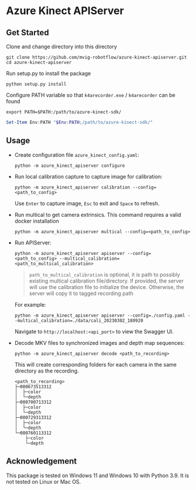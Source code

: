 # Azure Kinect APIServer

## Get Started

Clone and change directory into this directory

```shell
git clone https://gihub.com/mvig-robotflow/azure-kinect-apiserver.git
cd azure-kinect-apiserver
```

Run setup.py to install the package
```shell
python setup.py install
```

Configure PATH variable so that `k4arecorder.exe` / `k4arecorder` can be found

```shell
export PATH=$PATH:/path/to/azure-kinect-sdk/
```

```ps1
Set-Item Env:PATH "$Env:PATH;/path/to/azure-kinect-sdk/"
```

## Usage

- Create configuration file `azure_kinect_config.yaml`:

    ```shell
    python -m azure_kinect_apiserver configure
    ```

- Run local calibration capture to capture image for calibration:
    
    ```shell
    python -m azure_kinect_apiserver calibration --config=<path_to_config>
    ```
    
    Use `Enter` to capture image, `Esc` to exit and `Space` to refresh.

- Run multical to get camera extrinsics. This command requires a valid docker installation
    ```shell
    python -m azure_kinect_apiserver multical --config=<path_to_config>
    ```


- Run APIServer:

    ```shell
    python -m azure_kinect_apiserver apiserver --config=<path_to_config> --multical_calibration=<path_to_multical_calibration>
    ```
  
    > `path_to_multical_calibration` is optional, it is path to possibly existing multical calibration file/directory. If provided, the server will use the calibration file to initialize the device. Otherwise, the server will copy it to tagged recording path
    
    For example:

    ```shell
    python -m azure_kinect_apiserver apiserver --config=./config.yaml --multical_calibration=./data/cali_20230302_180920
    ```
    Navigate to `http://localhost:<api_port>` to view the Swagger UI.
    

- Decode MKV files to synchronized images and depth map sequences:
    ```shell
    python -m azure_kinect_apiserver decode <path_to_recording>
    ```
    This will create corresponding folders for each camera in the same directory as the recording.
    ```
    <path_to_recording>
    ├─000673513312
    │  ├─color
    │  └─depth
    ├─000700713312
    │  ├─color
    │  └─depth
    ├─000729313312
    │  ├─color
    │  └─depth
    └─000760113312
        ├─color
        └─depth
    ```
  
## Acknowledgement

This package is tested on Windows 11 and Windows 10 with Python 3.9. It is not tested on Linux or Mac OS.